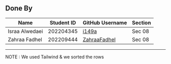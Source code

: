 ## Done By

| Name              | Student ID | GitHub Username       | Section |
|-------------------|------------|-----------------------|---------|
| Israa Alwedaei    | 202204345  | [i149a](https://github.com/i149a) | Sec 08  |
| Zahraa Fadhel     | 202209444  | [ZahraaFadhel](https://github.com/ZahraaFadhel) | Sec 08  |

---
NOTE : We used Tailwind & we sorted the rows